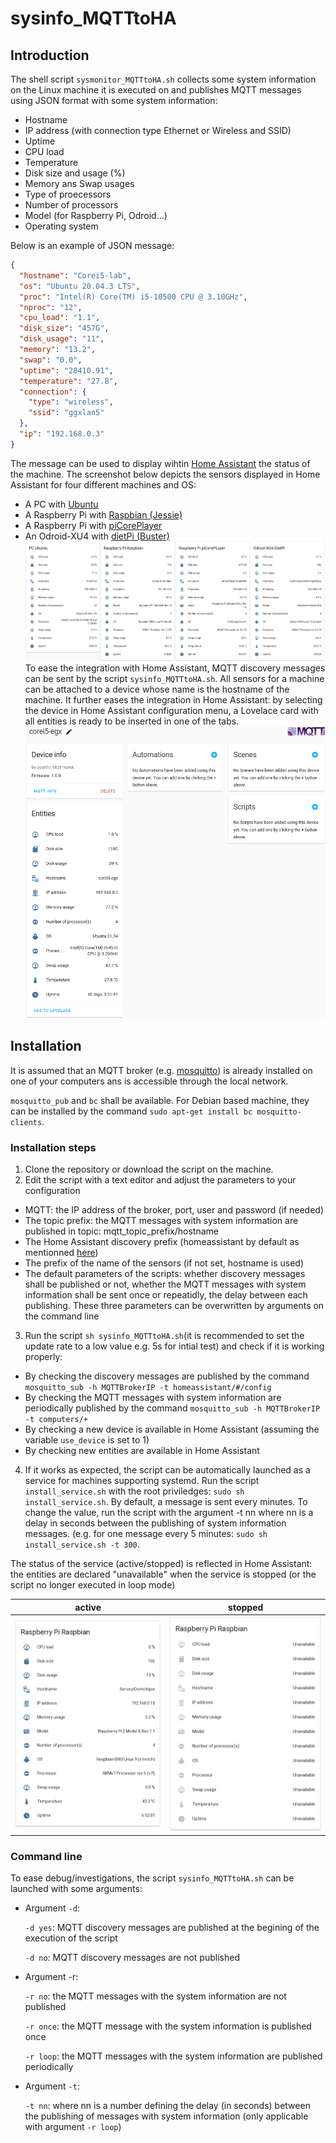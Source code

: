 # sysinfo_MQTTtoHA
## Introduction
The shell script `sysmonitor_MQTTtoHA.sh` collects some system information on the Linux machine it is executed on and publishes MQTT messages using JSON format with some system information:
* Hostname
* IP address (with connection type Ethernet or Wireless and SSID)
* Uptime
* CPU load
* Temperature
* Disk size and usage (%)
* Memory ans Swap usages
* Type of proecessors
* Number of processors
* Model (for Raspberry Pi, Odroid...)
* Operating system

Below is an example of JSON message:
```JSON
{
  "hostname": "Corei5-lab",
  "os": "Ubuntu 20.04.3 LTS",
  "proc": "Intel(R) Core(TM) i5-10500 CPU @ 3.10GHz",
  "nproc": "12",
  "cpu_load": "1.1",
  "disk_size": "457G",
  "disk_usage": "11",
  "memory": "13.2",
  "swap": "0.0",
  "uptime": "28410.91",
  "temperature": "27.8",
  "connection": {
    "type": "wireless",
    "ssid": "ggxlan5"
  },
  "ip": "192.168.0.3"
}
```
The message can be used to display wihtin [Home Assistant](https://www.home-assistant.io/) the status of the machine. The screenshot below depicts the sensors displayed in Home Assistant for four different machines and OS:
* A PC with [Ubuntu](https://ubuntu.com/)
* A Raspberry Pi with [Raspbian (Jessie)](https://www.raspberrypi.org/software/operating-systems/)
* A Raspberry Pi with [piCorePlayer](https://docs.picoreplayer.org/downloads/)
* An Odroid-XU4 with [dietPi (Buster)](https://dietpi.com/)
![scrrenshot of Home Assistant with entities from script sysinfo_MQTTtoHA](/images/screenshotsysinfo_MQTTtoHA.png)
To ease the integration with Home Assistant, MQTT discovery messages can be sent by the script `sysinfo_MQTTtoHA.sh`. All sensors for a machine can be attached to a device whose name is the hostname of the machine. It further eases the integration in Home Assistant: by selecting the device in Home Assistant configuration menu, a Lovelace card with all entities is ready to be inserted in one of the tabs.
![Screenshot to add all entities from sysinfo_MQTTtoHA for a computer](/images/screenshot_device_sysinfo_MQTTtoHA.png)

## Installation
It is assumed that an MQTT broker (e.g. [mosquitto](https://mosquitto.org/)) is already installed on one of your computers ans is accessible through the local network.

`mosquitto_pub` and `bc` shall be available. For Debian based machine, they can be installed by the command `sudo apt-get install bc mosquitto-clients`.

### Installation steps
1. Clone the repository or download the script on the machine.
2. Edit the script with a text editor and adjust the parameters to your configuration
  * MQTT: the IP address of the broker, port, user and password (if needed)
  * The topic prefix: the MQTT messages with system information are published in topic: mqtt_topic_prefix/hostname
  * The Home Assistant discovery prefix (homeassistant by default as mentionned [here](https://www.home-assistant.io/docs/mqtt/discovery/))
  * The prefix of the name of the sensors (if not set, hostname is used)
  * The default parameters of the scripts: whether discovery messages shall be published or not, whether the MQTT messages with system information shall be sent once or repeatidly, the delay between each publishing. These three parameters can be overwritten by arguments on the command line
3. Run the script `sh sysinfo_MQTTtoHA.sh`(it is recommended to set the update rate to a low value e.g. 5s for intial test) and check if it is working properly:
  * By checking the discovery messages are published by the command `mosquitto_sub -h MQTTBrokerIP -t homeassistant/#/config` 
  * By checking the MQTT messages with system information are periodically published by the command `mosquitto_sub -h MQTTBrokerIP -t computers/+`
  * By checking a new device is available in Home Assistant (assuming the variable `use_device` is set to 1)
  * By checking new entities are available in Home Assistant
4. If it works as expected, the script can be automatically launched as a service for machines supporting systemd. Run the script `install_service.sh` with the root priviledges: `sudo sh install_service.sh`. By default, a message is sent every minutes. To change the value, run the script with  the argument -t nn where nn is a delay in seconds between the publishing of system information messages. (e.g. for one message every 5 minutes: `sudo sh install_service.sh -t 300`.

The status of the service (active/stopped) is reflected in Home Assistant: the entities are declared "unavailable" when the service is stopped (or the script no longer executed in loop mode)
 
 | active       | stopped    |
 |--------------|------------|
 ![Sensors available (service: active)](/images/sysinfoMQTTtoHA_serviceActive.png) | ![Sensors unavailable (service: stop)](/images/sysinfo_MQTTtoHA_serviceStopped.png)
 

### Command line
To ease debug/investigations, the script `sysinfo_MQTTtoHA.sh` can be launched with some arguments:

* Argument `-d`:

  `-d yes`: MQTT discovery messages are published at the begining of the execution of the script
  
  `-d no`: MQTT discovery messages are not published
  
* Argument -r:
 
  `-r no`: the MQTT messages with the system information are not published
  
  `-r once`: the MQTT message with the system information is published once
  
  `-r loop`: the MQTT messages with the system information are published periodically 

* Argument `-t`:

  `-t nn`: where nn is a number defining the delay (in seconds) between the publishing of messages with system information (only applicable with argument `-r loop`)
